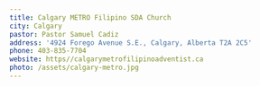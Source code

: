```yaml
---
title: Calgary METRO Filipino SDA Church
city: Calgary
pastor: Pastor Samuel Cadiz
address: '4924 Forego Avenue S.E., Calgary, Alberta T2A 2C5'
phone: 403-835-7704
website: https//calgarymetrofilipinoadventist.ca
photo: /assets/calgary-metro.jpg
---
```


